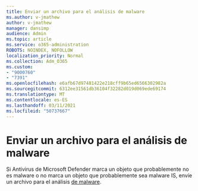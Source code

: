 ```yaml
---
title: Enviar un archivo para el análisis de malware
ms.author: v-jmathew
author: v-jmathew
manager: dansimp
audience: Admin
ms.topic: article
ms.service: o365-administration
ROBOTS: NOINDEX, NOFOLLOW
localization_priority: Normal
ms.collection: Adm_O365
ms.custom:
- "9000760"
- "7391"
ms.openlocfilehash: e6afb67d97481422e218cff9b65ed6566302982a
ms.sourcegitcommit: 6312ee31561db36104f32282d019d069ede69174
ms.translationtype: MT
ms.contentlocale: es-ES
ms.lasthandoff: 03/11/2021
ms.locfileid: "50737667"
---
```

# <a name="submit-a-file-for-malware-analysis"></a>Enviar un archivo para el análisis de malware

Si Antivirus de Microsoft Defender marca un objeto que probablemente no es malware o no marca un objeto que probablemente sea malware IS, envíe un archivo para el análisis [de malware](https://go.microsoft.com/fwlink/?linkid=2144963).
